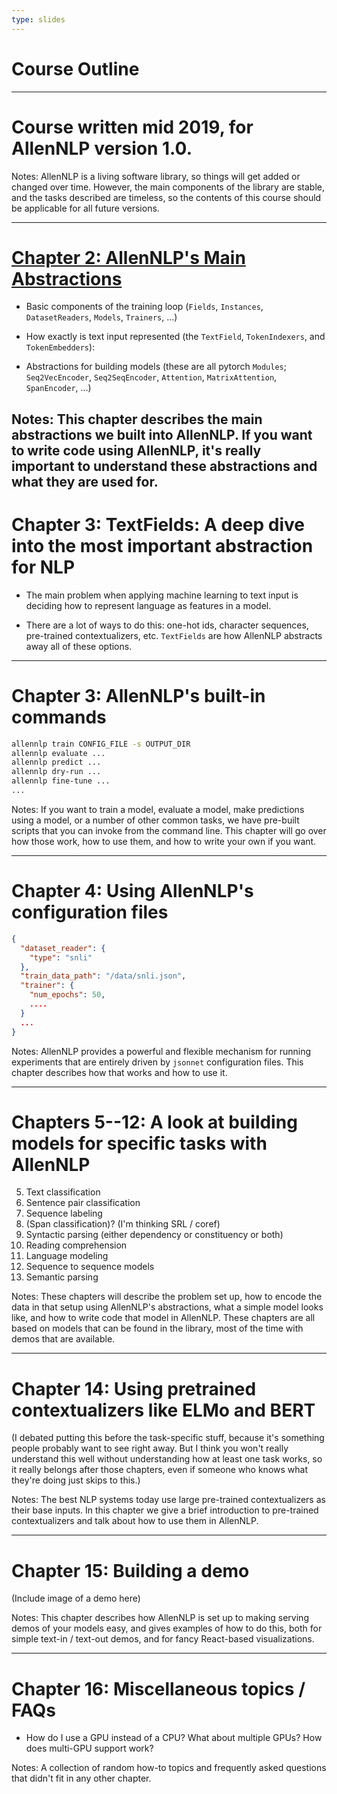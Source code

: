 ```yaml
---
type: slides
---
```


# Course Outline

---

# Course written mid 2019, for AllenNLP version 1.0.

Notes: AllenNLP is a living software library, so things will get added or changed over time.
However, the main components of the library are stable, and the tasks described are timeless, so
the contents of this course should be applicable for all future versions.

---

# [Chapter 2: AllenNLP's Main Abstractions](/chapter02)

- Basic components of the training loop (`Fields`, `Instances`, `DatasetReaders`, `Models`,
  `Trainers`, ...)

- How exactly is text input represented (the `TextField`, `TokenIndexers`, and `TokenEmbedders`):

- Abstractions for building models (these are all pytorch `Modules`; `Seq2VecEncoder`,
  `Seq2SeqEncoder`, `Attention`, `MatrixAttention`, `SpanEncoder`, ...)

Notes: This chapter describes the main abstractions we built into AllenNLP.  If you want to write
code using AllenNLP, it's really important to understand these abstractions and what they are used
for.
---

# Chapter 3: TextFields: A deep dive into the most important abstraction for NLP

- The main problem when applying machine learning to text input is deciding how to represent
  language as features in a model.

- There are a lot of ways to do this: one-hot ids, character sequences, pre-trained
  contextualizers, etc. `TextFields` are how AllenNLP abstracts away all of these options.

---

# Chapter 3: AllenNLP's built-in commands

```bash
allennlp train CONFIG_FILE -s OUTPUT_DIR
allennlp evaluate ...
allennlp predict ...
allennlp dry-run ...
allennlp fine-tune ...
...
```


Notes: If you want to train a model, evaluate a model, make predictions using a model, or a number of
other common tasks, we have pre-built scripts that you can invoke from the command line.  This
chapter will go over how those work, how to use them, and how to write your own if you want.

---

# Chapter 4: Using AllenNLP's configuration files

```json
{
  "dataset_reader": {
    "type": "snli"
  },
  "train_data_path": "/data/snli.json",
  "trainer": {
    "num_epochs": 50,
    ....
  }
  ...
}
```

Notes: AllenNLP provides a powerful and flexible mechanism for running experiments that are
entirely driven by `jsonnet` configuration files.  This chapter describes how that works and how to
use it.

---

# Chapters 5--12: A look at building models for specific tasks with AllenNLP

5. Text classification
6. Sentence pair classification
7. Sequence labeling
8. (Span classification)?  (I'm thinking SRL / coref)
9. Syntactic parsing (either dependency or constituency or both)
10. Reading comprehension
11. Language modeling
12. Sequence to sequence models
13. Semantic parsing

Notes: These chapters will describe the problem set up, how to encode the data in that setup using
AllenNLP's abstractions, what a simple model looks like, and how to write code that model in
AllenNLP.  These chapters are all based on models that can be found in the library, most of the
time with demos that are available.

---

# Chapter 14: Using pretrained contextualizers like ELMo and BERT

(I debated putting this before the task-specific stuff, because it's something people probably want
to see right away.  But I think you won't really understand this well without understanding how at
least one task works, so it really belongs after those chapters, even if someone who knows what
they're doing just skips to this.)

Notes: The best NLP systems today use large pre-trained contextualizers as their base inputs.  In
this chapter we give a brief introduction to pre-trained contextualizers and talk about how to use
them in AllenNLP.

---

# Chapter 15: Building a demo

(Include image of a demo here)

Notes: This chapter describes how AllenNLP is set up to making serving demos of your models easy,
and gives examples of how to do this, both for simple text-in / text-out demos, and for fancy
React-based visualizations.

---

# Chapter 16: Miscellaneous topics / FAQs

- How do I use a GPU instead of a CPU?  What about multiple GPUs?  How does multi-GPU support work?

Notes: A collection of random how-to topics and frequently asked questions that didn't fit in any other
chapter.
